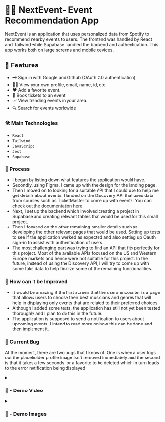 # 🕺🏿 NextEvent- Event Recommendation App

NextEvent is an application that uses personalized data from Spotify to recommend nearby events to users. The frontend was handled by React and Tailwind while Supabase handled the backend and authentication. This app works both on large screens and mobile devices.

## 🚀 Features

- 🗝 Sign in with Google and Github (OAuth 2.0 authentication)
- 🧑🏿 View your own profile, email, name, id, etc.
- ♥  Add a favorite event.
- 🎫 Book tickets to an event.
- 📈 View trending events in your area.
- 🔍 Search for events worldwide



### 🛠 Main Technologies
- `React`
- `Tailwind`
- `JavaScript`
- `Jest`
- `Supabase`

### 📝 Process

- I began by listing down what features the application would have.
- Secondly, using Figma, I came up with the design for the landing page.
- Then I moved on to looking for a suitable API that I could use to help me get details about events. I landed on the Discovery API that uses data from sources such as TicketMaster to come up with events. You can check 
  out the documentation [here](https://developer.ticketmaster.com/products-and-docs/apis/getting-started/)
- Next, I set up the backend which involved creating a project in Supabase and creating relevant tables that would be used for this small project.
- Then I focused on the other remaining smaller details such as developing the other relevant pages that would be used. Setting up tests to see if the application worked as expected and also setting up Oauth sign-in to assist with authentication of users.
- The most challenging part was trying to find an API that fits perfectly for this project. Most of the available APIs focused on the US and Western Europe markets and hence were not suitable for this project. In the future, instead of using the Discovery API, I will try to come up with some fake data to help finalize some of the remaining functionalities.

### 🤔 How can It be Improved

- It would be amazing if the first screen that the users encounter is a page that allows users to choose their best musicians and genres that will help in displaying only events that are related to their preferred choices.
- Although I added some tests, the application has still not yet been tested thoroughly and I plan to do this in the future.
- The application is supposed to send a notification to users about upcoming events. I intend to read more on how this can be done and then implement it.

### 🐛 Current Bug
At the moment, there are two bugs that I know of. One is when a user logs out the placeholder profile image isn't removed immediately and the second is that it takes a few seconds for a favorite to be deleted which in turn leads to the error notification being displayed

<details>
<summary><h3> 🎥 - Demo Video </h3></summary>
 <video src="https://github.com/RoyJumah/next-event/assets/61903079/2a5fedfc-b63b-457f-b5e8-9a55e895bb5a" controls="controls" style="max-width: 730px;"> 
</details>




<details>
<summary><h3> 📸 - Demo Images </h3></summary>
<img src ="https://github.com/RoyJumah/next-event/assets/61903079/b4047cf2-f501-4029-a8c9-bf7853401733"/>
<img src="https://github.com/RoyJumah/next-event/assets/61903079/81111971-7457-4291-979d-966dd1752b0b"/>
<img src="https://github.com/RoyJumah/next-event/assets/61903079/fb1fab89-77d2-4a6c-80ed-fb99cf7b4c6e"/>
<img src="https://github.com/RoyJumah/next-event/assets/61903079/c479ffae-f29a-4402-bd22-cbc8e9841a0a"/>
</details>





